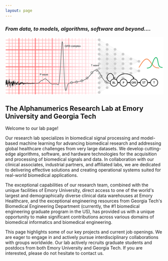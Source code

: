 ```yaml
---
layout: page
---
```

### *From data, to models, algorithms, software and beyond....*
![Logo](/assets/img/alphanumerics-lab-logo.png)


## The Alphanumerics Research Lab at Emory University and Georgia Tech

Welcome to our lab page!

Our research lab specializes in biomedical signal processing and model-based machine learning for advancing biomedical research and addressing global healthcare challenges from very large datasets. We develop cutting-edge algorithms, software, and hardware technologies for the acquisition and processing of biomedical signals and data. In collaboration with our clinical associates, industrial partners, and affiliated labs, we are dedicated to delivering effective solutions and creating operational systems suited for real-world biomedical applications.

The exceptional capabilities of our research team, combined with the unique facilities of Emory University, direct access to one of the world's largest and demographically diverse clinical data warehouses at Emory Healthcare, and the exceptional engineering resources from Georgia Tech's Biomedical Engineering Department (currently, the #1 biomedical engineering graduate program in the US), has provided us with a unique opportunity to make significant contributions across various domains of biomedical informatics and biomedical engineering.

This page highlights some of our key projects and current job openings. We are eager to engage in and actively pursue interdisciplinary collaborations with groups worldwide. Our lab actively recruits graduate students and postdocs from both Emory University and Georgia Tech. If you are interested, please do not hesitate to contact us.
